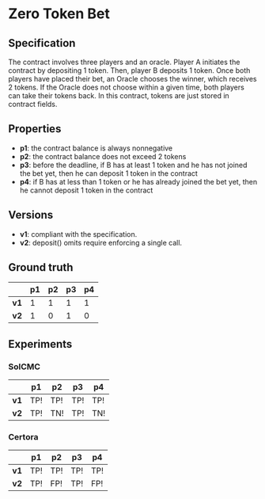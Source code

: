# Zero Token Bet
## Specification
The contract involves three players and an oracle. Player A initiates the contract by depositing 1 token. Then, player B deposits 1 token. Once both players have placed their bet, an Oracle chooses the winner, which receives 2 tokens. If the Oracle does not choose within a given time, both players can take their tokens back. In this contract, tokens are just stored in contract fields.

## Properties
- **p1**: the contract balance is always nonnegative
- **p2**: the contract balance does not exceed 2 tokens
- **p3**: before the deadline, if B has at least 1 token and he has not joined the bet yet, then he can deposit 1 token in the contract
- **p4**: if B has at less than 1 token or he has already joined the bet yet, then he cannot deposit 1 token in the contract

## Versions
- **v1**: compliant with the specification.
- **v2**: deposit() omits require enforcing a single call.

## Ground truth
|        | p1  | p2  | p3  | p4  |
|--------|-----|-----|-----|-----|
| **v1** | 1   | 1   | 1   | 1   |
| **v2** | 1   | 0   | 1   | 0   |

## Experiments

### SolCMC
|        | p1  | p2  | p3  | p4  |
|--------|-----|-----|-----|-----|
| **v1** | TP! | TP! | TP! | TP! |
| **v2** | TP! | TN! | TP! | TN! |

### Certora
|        | p1  | p2  | p3  | p4  |
|--------|-----|-----|-----|-----|
| **v1** | TP! | TP! | TP! | TP! |
| **v2** | TP! | FP! | TP! | FP! |